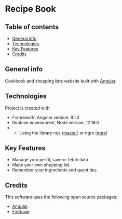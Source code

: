 # Recipe Book

## Table of contents
* [General info](#general-info)
* [Technologies](#technologies)
* [Key Features](#key-features)
* [Credits](#credits)

## General info
Cookbook and shopping lists website built with [Angular](https://angular.io/).

## Technologies
Project is created with:
* Framework, Angular version: 8.1.3
* Runtime environment, Node version: 12.19.0
* * Using the library rxjs ([master](https://github.com/JulioRodriguezR/recipe-book)) or ngrx ([ngrx](https://github.com/JulioRodriguezR/recipe-book/tree/ngrx))

## Key Features
- Manage your perfil, save or fetch data.
- Make your own shopping list.
- Remember your ingredients and quantities.

## Credits
This software uses the following open source packages:
- [Angular](https://angular.io/).
- [Firebase](https://firebase.google.com/).
